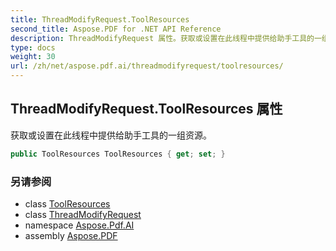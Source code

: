 ```yaml
---
title: ThreadModifyRequest.ToolResources
second_title: Aspose.PDF for .NET API Reference
description: ThreadModifyRequest 属性。获取或设置在此线程中提供给助手工具的一组资源
type: docs
weight: 30
url: /zh/net/aspose.pdf.ai/threadmodifyrequest/toolresources/
---
```

## ThreadModifyRequest.ToolResources 属性

获取或设置在此线程中提供给助手工具的一组资源。

```csharp
public ToolResources ToolResources { get; set; }
```

### 另请参阅

* class [ToolResources](../../toolresources/)
* class [ThreadModifyRequest](../)
* namespace [Aspose.Pdf.AI](../../../aspose.pdf.ai/)
* assembly [Aspose.PDF](../../../)